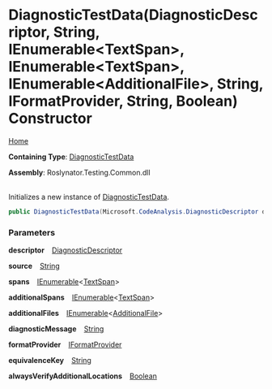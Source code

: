 # DiagnosticTestData\(DiagnosticDescriptor, String, IEnumerable\<TextSpan>, IEnumerable\<TextSpan>, IEnumerable\<AdditionalFile>, String, IFormatProvider, String, Boolean\) Constructor

[Home](../../../../README.md)

**Containing Type**: [DiagnosticTestData](../README.md)

**Assembly**: Roslynator\.Testing\.Common\.dll

\
Initializes a new instance of [DiagnosticTestData](../README.md)\.

```csharp
public DiagnosticTestData(Microsoft.CodeAnalysis.DiagnosticDescriptor descriptor, string source, System.Collections.Generic.IEnumerable<Microsoft.CodeAnalysis.Text.TextSpan> spans, System.Collections.Generic.IEnumerable<Microsoft.CodeAnalysis.Text.TextSpan> additionalSpans = null, System.Collections.Generic.IEnumerable<Roslynator.Testing.AdditionalFile> additionalFiles = null, string diagnosticMessage = null, IFormatProvider formatProvider = null, string equivalenceKey = null, bool alwaysVerifyAdditionalLocations = false)
```

### Parameters

**descriptor** &ensp; [DiagnosticDescriptor](https://docs.microsoft.com/en-us/dotnet/api/microsoft.codeanalysis.diagnosticdescriptor)

**source** &ensp; [String](https://docs.microsoft.com/en-us/dotnet/api/system.string)

**spans** &ensp; [IEnumerable](https://docs.microsoft.com/en-us/dotnet/api/system.collections.generic.ienumerable-1)\<[TextSpan](https://docs.microsoft.com/en-us/dotnet/api/microsoft.codeanalysis.text.textspan)>

**additionalSpans** &ensp; [IEnumerable](https://docs.microsoft.com/en-us/dotnet/api/system.collections.generic.ienumerable-1)\<[TextSpan](https://docs.microsoft.com/en-us/dotnet/api/microsoft.codeanalysis.text.textspan)>

**additionalFiles** &ensp; [IEnumerable](https://docs.microsoft.com/en-us/dotnet/api/system.collections.generic.ienumerable-1)\<[AdditionalFile](../../AdditionalFile/README.md)>

**diagnosticMessage** &ensp; [String](https://docs.microsoft.com/en-us/dotnet/api/system.string)

**formatProvider** &ensp; [IFormatProvider](https://docs.microsoft.com/en-us/dotnet/api/system.iformatprovider)

**equivalenceKey** &ensp; [String](https://docs.microsoft.com/en-us/dotnet/api/system.string)

**alwaysVerifyAdditionalLocations** &ensp; [Boolean](https://docs.microsoft.com/en-us/dotnet/api/system.boolean)